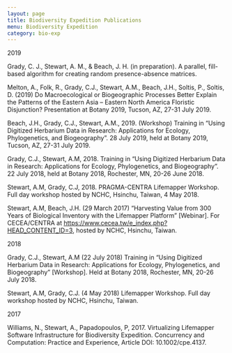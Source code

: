 ```yaml
---
layout: page
title: Biodiversity Expedition Publications
menu: Biodiversity Expedition
category: bio-exp
---
```


<div class="border">2019</div>

Grady, C. J., Stewart, A. M., & Beach, J. H. (in preparation). A parallel, fill-based algorithm for creating random presence-absence matrices. 

Melton, A., Folk, R., Grady, C.J., Stewart, A.M., Beach, J.H., Soltis, P., Soltis, D.  (2019) Do Macroecological or Biogeographic Processes Better Explain the Patterns of the Eastern Asia – Eastern North America Floristic Disjunction? Presentation at Botany 2019, Tucson, AZ, 27-31 July 2019.
 
Beach, J.H., Grady, C.J., Stewart, A.M., 2019. (Workshop) Training in “Using Digitized Herbarium Data in Research: Applications for Ecology, Phylogenetics, and Biogeography”. 28 July 2019, held at Botany 2019, Tucson, AZ, 27-31 July 2019.

Grady, C.J., Stewart, A.M, 2018. Training in “Using Digitized Herbarium Data in Research: Applications for Ecology, Phylogenetics, and Biogeography”.  22 July 2018, held at Botany 2018, Rochester, MN, 20-26 June 2018.

Stewart, A.M, Grady, C.J, 2018. PRAGMA-CENTRA Lifemapper Workshop.  Full day workshop hosted by NCHC, Hsinchu, Taiwan, 4 May 2018.

Stewart, A.M, Beach, J.H.  (29 March 2017) “Harvesting Value from 300 Years of Biological Inventory with the Lifemapper Platform” [Webinar]. For CECEA/CENTRA at https://www.cecea.tw/e_index.php?HEAD_CONTENT_ID=3, hosted by NCHC, Hsinchu, Taiwan.

<div class="border">2018</div>

Grady, C.J., Stewart, A.M (22 July 2018) Training in “Using Digitized
Herbarium Data in Research: Applications for Ecology, Phylogenetics, and Biogeography” [Workshop]. Held at Botany 2018, Rochester, MN, 20-26 July 2018. 

Stewart, A.M, Grady, C.J. (4 May 2018) Lifemapper Workshop. Full day workshop hosted by NCHC, Hsinchu, Taiwan.

<div class="border">2017</div>

Williams, N., Stewart, A., Papadopoulos, P, 2017.  Virtualizing Lifemapper Software Infrastructure for Biodiversity Expedition. Concurrency and Computation: Practice and Experience, Article DOI: 10.1002/cpe.4137.
